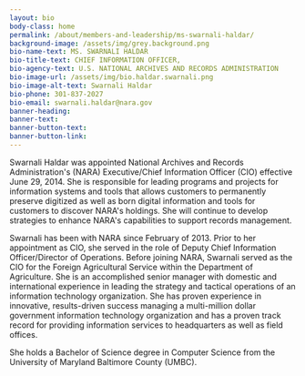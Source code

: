 ```yaml
---
layout: bio
body-class: home
permalink: /about/members-and-leadership/ms-swarnali-haldar/
background-image: /assets/img/grey.background.png
bio-name-text: MS. SWARNALI HALDAR
bio-title-text: CHIEF INFORMATION OFFICER,
bio-agency-text: U.S. NATIONAL ARCHIVES AND RECORDS ADMINISTRATION
bio-image-url: /assets/img/bio.haldar.swarnali.png
bio-image-alt-text: Swarnali Haldar
bio-phone: 301-837-2027 
bio-email: swarnali.haldar@nara.gov
banner-heading: 
banner-text: 
banner-button-text: 
banner-button-link: 
---
```

Swarnali Haldar was appointed National Archives and Records Administration's (NARA) Executive/Chief Information Officer (CIO) effective June 29, 2014. She is responsible for leading programs and projects for information systems and tools that allows customers to permanently preserve digitized as well as born digital information and tools for customers to discover NARA's holdings. She will continue to develop strategies to enhance NARA's capabilities to support records management.

Swarnali has been with NARA since February of 2013. Prior to her appointment as CIO, she served in the role of Deputy Chief Information Officer/Director of Operations. Before joining NARA, Swarnali served as the CIO for the Foreign Agricultural Service within the Department of Agriculture. She is an accomplished senior manager with domestic and international experience in leading the strategy and tactical operations of an information technology organization. She has proven experience in innovative, results-driven success managing a multi-million dollar government information technology organization and has a proven track record for providing information services to headquarters as well as field offices.

She holds a Bachelor of Science degree in Computer Science from the University of Maryland Baltimore County (UMBC).
